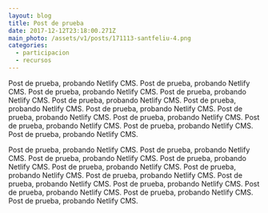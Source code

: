 ```yaml
---
layout: blog
title: Post de prueba
date: 2017-12-12T23:18:00.271Z
main_photo: /assets/v1/posts/171113-santfeliu-4.png
categories:
  - participacion
  - recursos
---
```

Post de prueba, probando Netlify CMS. Post de prueba, probando Netlify CMS. Post de prueba, probando Netlify CMS. Post de prueba, probando Netlify CMS. Post de prueba, probando Netlify CMS. Post de prueba, probando Netlify CMS. Post de prueba, probando Netlify CMS. Post de prueba, probando Netlify CMS. Post de prueba, probando Netlify CMS. Post de prueba, probando Netlify CMS. Post de prueba, probando Netlify CMS. Post de prueba, probando Netlify CMS. 

Post de prueba, probando Netlify CMS. Post de prueba, probando Netlify CMS. Post de prueba, probando Netlify CMS. Post de prueba, probando Netlify CMS. Post de prueba, probando Netlify CMS. Post de prueba, probando Netlify CMS. Post de prueba, probando Netlify CMS. Post de prueba, probando Netlify CMS. Post de prueba, probando Netlify CMS. Post de prueba, probando Netlify CMS. Post de prueba, probando Netlify CMS. Post de prueba, probando Netlify CMS.
